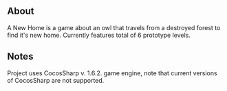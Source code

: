 <h2> About </h2>
A New Home is a game about an owl that travels from a destroyed forest to find it's new home. 
Currently features total of 6 prototype levels.


<h2> Notes </h2>
Project uses CocosSharp v. 1.6.2. game engine, note that current versions of CocosSharp are not supported.
